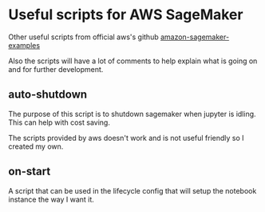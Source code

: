 # Useful scripts for AWS SageMaker 

Other useful scripts from official aws's github [amazon-sagemaker-examples](https://github.com/awslabs/amazon-sagemaker-examples)

Also the scripts will have a lot of comments to help explain what is going on and for further development. 

## auto-shutdown 

The purpose of this script is to shutdown sagemaker when jupyter is idling. This can help with cost saving. 

The scripts provided by aws doesn't work and is not useful friendly so I created my own. 


## on-start

A script that can be used in the lifecycle config that will setup the notebook instance the way I want it. 